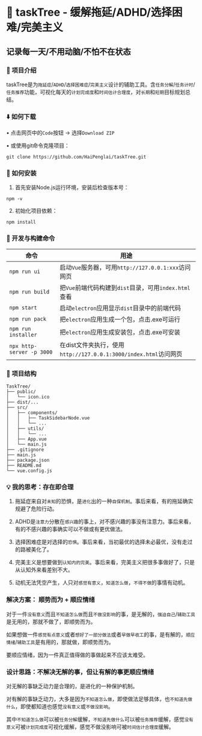 # 🌳 taskTree - 缓解拖延/ADHD/选择困难/完美主义

## 记录每一天/不用动脑/不怕不在状态

### 📌 项目介绍
taskTree是为`拖延症`/`ADHD`/`选择困难症`/`完美主义`设计的辅助工具。含`任务分解`/`任务计时`/`任务推荐`功能，可视化每天的`计划完成度`和`时间估计合理度`，对`长期`和`短期`目标规划总结。

### ⬇️ 如何下载
• 点击网页中的`Code`按钮 → 选择`Download ZIP`

• 或使用git命令克隆项目：

```shell
git clone https://github.com/HaiPenglai/taskTree.git
```

### 🔧 如何安装

1. 首先安装Node.js运行环境，安装后检查版本号：
```shell
npm -v
```

2. 初始化项目依赖：
```shell
npm install
```

### 🚀 开发与构建命令
| 命令                | 用途                           |
|---------------------|-------------------------------|
| `npm run ui`        | 启动`Vue`服务器，可用`http://127.0.0.1:xxx`访问网页 |
| `npm run build`     | 把`Vue`前端代码构建到`dist`目录，可用`index.html`查看 |
| `npm start`  | 启动`electron`应用显示`dist`目录中的前端代码 |
| `npm run pack`      | 把`electron`应用生成一个包，点击.exe可运行 |
| `npm run installer` | 把`electron`应用生成安装包，点击.exe可安装 |
| `npx http-server -p 3000` | 在dist文件夹执行，使用`http://127.0.0.1:3000/index.html`访问网页|

### 📁 项目结构

```shell
TaskTree/  
├── public/  
│   └── icon.ico  
├── dist/...
├── src/  
│   ├── components/  
│   │   ├── TaskSidebarNode.vue  
│   │   └── ...
│   ├── utils/  
│   │   └── ...
│   ├── App.vue
│   └── main.js
├── .gitignore  
├── main.js  
├── package.json  
├── README.md  
└── vue.config.js  
```

### 💡 我的思考：存在即合理

1. 拖延症来自对`未知`的恐惧，是`进化`出的一种`自保机制`。事后来看，有的拖延确实规避了危险行动。

2. ADHD是`注意力`分散在`感兴趣`的事上，对不感兴趣的事没有注意力。事后来看，有的不感兴趣的事确实可以不做或有更优做法。

3. 选择困难症是对选择的`恐惧`。事后来看，当初最优的选择未必最优，没有走过的路被美化了。

4. 完美主义是想要做到`认知内的完美`。事后来看，完美主义把很多事做好了，只是从认知外来看差别不大。

5. 动机无法凭空产生，人只对`感觉有意义`，`知道怎么做`，`不得不做`的事情有动机。

### 解决方案： 顺势而为 + 顺应情绪

对于一件`没有意义`而且`不知道怎么做`而且`不做没影响`的事，是无解的，`强迫自己`/`辅助工具`是无用的，那就不做了，即顺势而为。

如果想做一件`感觉有点意义`或者`想好了一部分做法`或者`早做早收工`的事，是有解的，`顺应情绪`/`辅助工具`是有用的，那就做，即顺势而为。

要顺应情绪，因为一件真正值得做的事做起来不应该太难受。

### 设计思路：不解决无解的事，但让有解的事更顺应情绪

对无解的事缺乏动力是合理的，是进化的一种保护机制。

对有解的事缺乏动力，大多是因为`不知道怎么做`，即使做法足够具体，也`不知道先做什么`，即使都知道也感觉`没有意义`或`不做没影响`。

其中`不知道怎么做`可以被`任务分解`缓解，`不知道先做什么`可以被`任务推荐`缓解，感觉`没有意义`可被`计划完成度`可视化缓解，感觉不做没影响可被`时间估计合理度`缓解。

